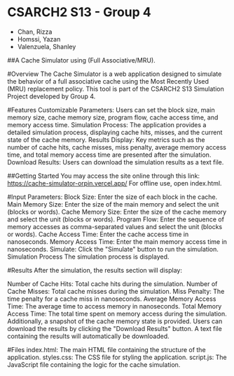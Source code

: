 # CSARCH2 S13 - Group 4
- Chan, Rizza
- Homssi, Yazan
- Valenzuela, Shanley

##A Cache Simulator using (Full Associative/MRU).

#Overview
The Cache Simulator is a web application designed to simulate the behavior of a full associative cache using the Most Recently Used (MRU) replacement policy. This tool is part of the CSARCH2 S13 Simulation Project developed by Group 4.

#Features
Customizable Parameters: Users can set the block size, main memory size, cache memory size, program flow, cache access time, and memory access time.
Simulation Process: The application provides a detailed simulation process, displaying cache hits, misses, and the current state of the cache memory.
Results Display: Key metrics such as the number of cache hits, cache misses, miss penalty, average memory access time, and total memory access time are presented after the simulation.
Download Results: Users can download the simulation results as a text file.

##Getting Started
You may access the site online through this link: https://cache-simulator-orpin.vercel.app/
For offline use, open index.html.

#Input Parameters:
Block Size: Enter the size of each block in the cache.
Main Memory Size: Enter the size of the main memory and select the unit (blocks or words).
Cache Memory Size: Enter the size of the cache memory and select the unit (blocks or words).
Program Flow: Enter the sequence of memory accesses as comma-separated values and select the unit (blocks or words).
Cache Access Time: Enter the cache access time in nanoseconds.
Memory Access Time: Enter the main memory access time in nanoseconds.
Simulate: Click the "Simulate" button to run the simulation.
Simulation Process
The simulation process is displayed.

#Results
After the simulation, the results section will display:

Number of Cache Hits: Total cache hits during the simulation.
Number of Cache Misses: Total cache misses during the simulation.
Miss Penalty: The time penalty for a cache miss in nanoseconds.
Average Memory Access Time: The average time to access memory in nanoseconds.
Total Memory Access Time: The total time spent on memory access during the simulation.
Additionally, a snapshot of the cache memory state is provided. Users can download the results by clicking the "Download Results" button. A text file containing the results will automatically be downloaded.

#Files
index.html: The main HTML file containing the structure of the application.
styles.css: The CSS file for styling the application.
script.js: The JavaScript file containing the logic for the cache simulation.
